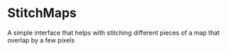 # StitchMaps
A simple interface that helps with stitching different pieces of a map that overlap by a few pixels
